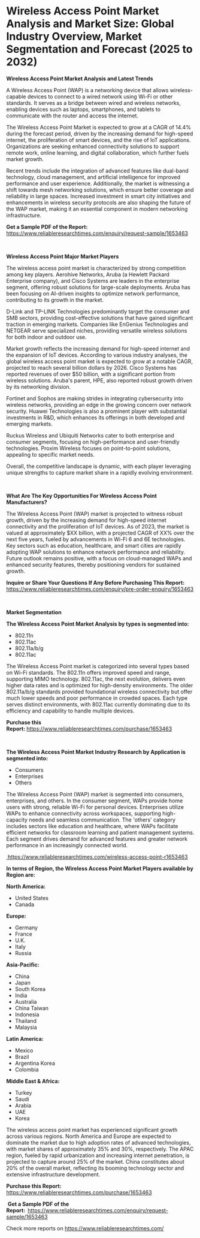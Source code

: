 <p><h1>Wireless Access Point Market Analysis and Market Size: Global Industry Overview, Market Segmentation and Forecast (2025 to 2032)</h1></p><p><strong>Wireless Access Point Market Analysis and Latest Trends</strong></p>
<p><p>A Wireless Access Point (WAP) is a networking device that allows wireless-capable devices to connect to a wired network using Wi-Fi or other standards. It serves as a bridge between wired and wireless networks, enabling devices such as laptops, smartphones, and tablets to communicate with the router and access the internet.</p><p>The Wireless Access Point Market is expected to grow at a CAGR of 14.4% during the forecast period, driven by the increasing demand for high-speed internet, the proliferation of smart devices, and the rise of IoT applications. Organizations are seeking enhanced connectivity solutions to support remote work, online learning, and digital collaboration, which further fuels market growth.</p><p>Recent trends include the integration of advanced features like dual-band technology, cloud management, and artificial intelligence for improved performance and user experience. Additionally, the market is witnessing a shift towards mesh networking solutions, which ensure better coverage and reliability in large spaces. Increased investment in smart city initiatives and enhancements in wireless security protocols are also shaping the future of the WAP market, making it an essential component in modern networking infrastructure.</p></p>
<p><strong>Get a Sample PDF of the Report:&nbsp;</strong> <a href="https://www.reliableresearchtimes.com/enquiry/request-sample/1653463?utm_campaign=3267&utm_medium=2&utm_source=Github&utm_content=ia&utm_term=07032025&utm_id=wireless-access-point">https://www.reliableresearchtimes.com/enquiry/request-sample/1653463</a></p>
<p>&nbsp;</p>
<p><strong>Wireless Access Point Major Market Players</strong></p>
<p><p>The wireless access point market is characterized by strong competition among key players. Aerohive Networks, Aruba (a Hewlett Packard Enterprise company), and Cisco Systems are leaders in the enterprise segment, offering robust solutions for large-scale deployments. Aruba has been focusing on AI-driven insights to optimize network performance, contributing to its growth in the market.</p><p>D-Link and TP-LINK Technologies predominantly target the consumer and SMB sectors, providing cost-effective solutions that have gained significant traction in emerging markets. Companies like EnGenius Technologies and NETGEAR serve specialized niches, providing versatile wireless solutions for both indoor and outdoor use.</p><p>Market growth reflects the increasing demand for high-speed internet and the expansion of IoT devices. According to various industry analyses, the global wireless access point market is expected to grow at a notable CAGR, projected to reach several billion dollars by 2026. Cisco Systems has reported revenues of over $50 billion, with a significant portion from wireless solutions. Aruba's parent, HPE, also reported robust growth driven by its networking division.</p><p>Fortinet and Sophos are making strides in integrating cybersecurity into wireless networks, providing an edge in the growing concern over network security. Huawei Technologies is also a prominent player with substantial investments in R&D, which enhances its offerings in both developed and emerging markets.</p><p>Ruckus Wireless and Ubiquiti Networks cater to both enterprise and consumer segments, focusing on high-performance and user-friendly technologies. Proxim Wireless focuses on point-to-point solutions, appealing to specific market needs.</p><p>Overall, the competitive landscape is dynamic, with each player leveraging unique strengths to capture market share in a rapidly evolving environment.</p></p>
<p>&nbsp;</p>
<p><strong>What Are The Key Opportunities For Wireless Access Point Manufacturers?</strong></p>
<p><p>The Wireless Access Point (WAP) market is projected to witness robust growth, driven by the increasing demand for high-speed internet connectivity and the proliferation of IoT devices. As of 2023, the market is valued at approximately $XX billion, with a projected CAGR of XX% over the next five years, fueled by advancements in Wi-Fi 6 and 6E technologies. Key sectors such as education, healthcare, and smart cities are rapidly adopting WAP solutions to enhance network performance and reliability. Future outlook remains positive, with a focus on cloud-managed WAPs and enhanced security features, thereby positioning vendors for sustained growth.</p></p>
<p><strong>Inquire or Share Your Questions If Any Before Purchasing This Report:</strong> <a href="https://www.reliableresearchtimes.com/enquiry/pre-order-enquiry/1653463?utm_campaign=3267&utm_medium=2&utm_source=Github&utm_content=ia&utm_term=07032025&utm_id=wireless-access-point">https://www.reliableresearchtimes.com/enquiry/pre-order-enquiry/1653463</a></p>
<p>&nbsp;</p>
<p><strong>Market Segmentation</strong></p>
<p><strong>The Wireless Access Point Market Analysis by types is segmented into:</strong></p>
<p><ul><li>802.11n</li><li>802.11ac</li><li>802.11a/b/g</li><li>802.11ac</li></ul></p>
<p><p>The Wireless Access Point market is categorized into several types based on Wi-Fi standards. The 802.11n offers improved speed and range, supporting MIMO technology. 802.11ac, the next evolution, delivers even higher data rates and is optimized for high-density environments. The older 802.11a/b/g standards provided foundational wireless connectivity but offer much lower speeds and poor performance in crowded spaces. Each type serves distinct environments, with 802.11ac currently dominating due to its efficiency and capability to handle multiple devices.</p></p>
<p><strong>Purchase this Report:&nbsp;</strong><a href="https://www.reliableresearchtimes.com/purchase/1653463?utm_campaign=3267&utm_medium=2&utm_source=Github&utm_content=ia&utm_term=07032025&utm_id=wireless-access-point">https://www.reliableresearchtimes.com/purchase/1653463</a></p>
<p>&nbsp;</p>
<p><strong>The Wireless Access Point Market Industry Research by Application is segmented into:</strong></p>
<p><ul><li>Consumers</li><li>Enterprises</li><li>Others</li></ul></p>
<p><p>The Wireless Access Point (WAP) market is segmented into consumers, enterprises, and others. In the consumer segment, WAPs provide home users with strong, reliable Wi-Fi for personal devices. Enterprises utilize WAPs to enhance connectivity across workspaces, supporting high-capacity needs and seamless communication. The 'others' category includes sectors like education and healthcare, where WAPs facilitate efficient networks for classroom learning and patient management systems. Each segment drives demand for advanced features and greater network performance in an increasingly connected world.</p></p>
<p><a href="https://www.reliableresearchtimes.com/wireless-access-point-r1653463?utm_campaign=3267&utm_medium=2&utm_source=Github&utm_content=ia&utm_term=07032025&utm_id=wireless-access-point">&nbsp;https://www.reliableresearchtimes.com/wireless-access-point-r1653463</a></p>
<p><strong>In terms of Region, the Wireless Access Point Market Players available by Region are:</strong></p>
<p>
    <p> <strong> North America: </strong>
        <ul>
            <li>United States</li>
            <li>Canada</li>
        </ul>
        </p> 
    <p> <strong> Europe: </strong>
        <ul>
            <li>Germany</li>
            <li>France</li>
            <li>U.K.</li>
            <li>Italy</li>
            <li>Russia</li>
        </ul>
        </p> 
    <p> <strong> Asia-Pacific: </strong>
        <ul>
            <li>China</li>
            <li>Japan</li>
            <li>South Korea</li>
            <li>India</li>
            <li>Australia</li>
            <li>China Taiwan</li>
            <li>Indonesia</li>
            <li>Thailand</li>
            <li>Malaysia</li>
        </ul>
        </p> 
    <p> <strong> Latin America: </strong>
        <ul>
            <li>Mexico</li>
            <li>Brazil</li>
            <li>Argentina Korea</li>
            <li>Colombia</li>
        </ul>
        </p> 
    <p> <strong> Middle East & Africa: </strong>
        <ul>
            <li>Turkey</li>
            <li>Saudi</li>
            <li>Arabia</li>
            <li>UAE</li>
            <li>Korea</li>
        </ul>
    </p>
    </p>
<p><p>The wireless access point market has experienced significant growth across various regions. North America and Europe are expected to dominate the market due to high adoption rates of advanced technologies, with market shares of approximately 35% and 30%, respectively. The APAC region, fueled by rapid urbanization and increasing internet penetration, is projected to capture around 25% of the market. China constitutes about 20% of the overall market, reflecting its booming technology sector and extensive infrastructure development.</p></p>
<p><strong>Purchase this Report: </strong><a href="https://www.reliableresearchtimes.com/purchase/1653463?utm_campaign=3267&utm_medium=2&utm_source=Github&utm_content=ia&utm_term=07032025&utm_id=wireless-access-point">https://www.reliableresearchtimes.com/purchase/1653463</a></p>
<p>&nbsp;<strong>Get a Sample PDF of the Report:&nbsp;&nbsp;</strong><a href="https://www.reliableresearchtimes.com/enquiry/request-sample/1653463?utm_campaign=3267&utm_medium=2&utm_source=Github&utm_content=ia&utm_term=07032025&utm_id=wireless-access-point">https://www.reliableresearchtimes.com/enquiry/request-sample/1653463</a></p>
<p><strong></strong></p>
<p>Check more reports on <a href="https://www.reliableresearchtimes.com/?utm_campaign=3267&utm_medium=2&utm_source=Github&utm_content=ia&utm_term=07032025&utm_id=wireless-access-point">https://www.reliableresearchtimes.com/</a></p>